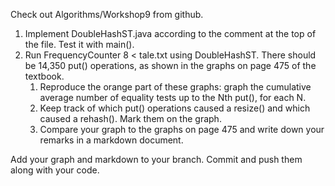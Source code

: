 Check out Algorithms/Workshop9 from github.

1. Implement DoubleHashST.java according to the comment at the top of the file. Test it with main().
2. Run FrequencyCounter 8 < tale.txt using DoubleHashST. There should be 14,350 put() operations, as shown in the graphs on page 475 of the textbook.
    1. Reproduce the orange part of these graphs: graph the cumulative average number of equality tests up to the Nth put(), for each N.
    2. Keep track of which put() operations caused a resize() and which caused a rehash(). Mark them on the graph.
    3. Compare your graph to the graphs on page 475 and write down your remarks in a markdown document.

Add your graph and markdown to your branch. Commit and push them along with your code.


